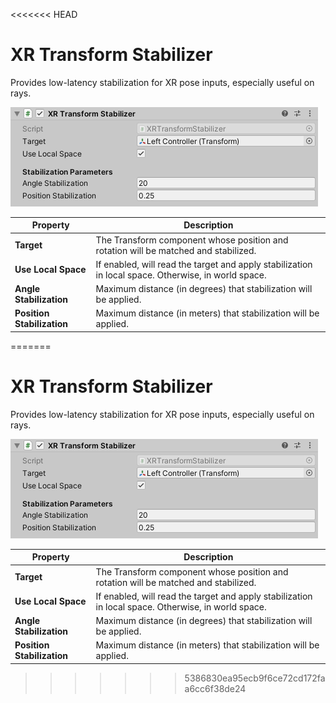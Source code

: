 <<<<<<< HEAD
# XR Transform Stabilizer

Provides low-latency stabilization for XR pose inputs, especially useful on rays.

![XRTransformStabilizer component](images/xr-transform-stabilizer.png)

| **Property** | **Description** |
|---|---|
| **Target** | The Transform component whose position and rotation will be matched and stabilized. |
| **Use Local Space** | If enabled, will read the target and apply stabilization in local space. Otherwise, in world space. |
| **Angle Stabilization** | Maximum distance (in degrees) that stabilization will be applied. |
| **Position Stabilization** | Maximum distance (in meters) that stabilization will be applied. |
=======
# XR Transform Stabilizer

Provides low-latency stabilization for XR pose inputs, especially useful on rays.

![XRTransformStabilizer component](images/xr-transform-stabilizer.png)

| **Property** | **Description** |
|---|---|
| **Target** | The Transform component whose position and rotation will be matched and stabilized. |
| **Use Local Space** | If enabled, will read the target and apply stabilization in local space. Otherwise, in world space. |
| **Angle Stabilization** | Maximum distance (in degrees) that stabilization will be applied. |
| **Position Stabilization** | Maximum distance (in meters) that stabilization will be applied. |
>>>>>>> 5386830ea95ecb9f6ce72cd172faa6cc6f38de24
